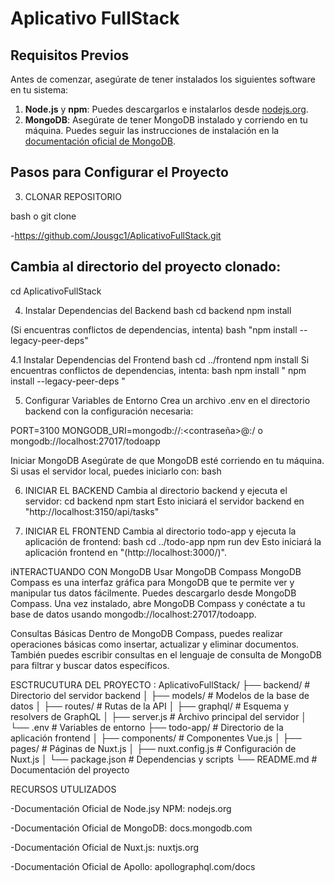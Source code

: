 # Aplicativo FullStack

## Requisitos Previos

Antes de comenzar, asegúrate de tener instalados los siguientes software en tu sistema:

1. **Node.js** y **npm**: Puedes descargarlos e instalarlos desde [nodejs.org](https://nodejs.org/).
2. **MongoDB**: Asegúrate de tener MongoDB instalado y corriendo en tu máquina. Puedes seguir las instrucciones de instalación en la [documentación oficial de MongoDB](https://docs.mongodb.com/manual/installation/).

## Pasos para Configurar el Proyecto

3. CLONAR REPOSITORIO

bash o git clone 

-https://github.com/Jousgc1/AplicativoFullStack.git


## Cambia al directorio del proyecto clonado:

cd AplicativoFullStack

4. Instalar Dependencias del Backend
bash
cd backend
npm install

(Si encuentras conflictos de dependencias, intenta)
bash
"npm install --legacy-peer-deps"

4.1 Instalar Dependencias del Frontend
bash
cd ../frontend
npm install
Si encuentras conflictos de dependencias, intenta:
bash
npm install " npm install --legacy-peer-deps "


5. Configurar Variables de Entorno
Crea un archivo .env en el directorio backend con la configuración necesaria:

PORT=3100
MONGODB_URI=mongodb://<usuario>:<contraseña>@<host>:<puerto>/<nombreBD> o  mongodb://localhost:27017/todoapp

Iniciar MongoDB
Asegúrate de que MongoDB esté corriendo en tu máquina. Si usas el servidor local, puedes iniciarlo con: bash

6. INICIAR EL BACKEND
Cambia al directorio backend y ejecuta el servidor:
cd backend
npm start
Esto iniciará el servidor backend en "http://localhost:3150/api/tasks"

7. INICIAR EL FRONTEND
Cambia al directorio todo-app y ejecuta la aplicación de frontend:
bash
cd ../todo-app
npm run dev
Esto iniciará la aplicación frontend en "(http://localhost:3000/)".

iNTERACTUANDO  CON MongoDB
Usar MongoDB Compass
MongoDB Compass es una interfaz gráfica para MongoDB que te permite ver y manipular tus datos fácilmente. Puedes descargarlo desde MongoDB Compass.
Una vez instalado, abre MongoDB Compass y conéctate a tu base de datos usando mongodb://localhost:27017/todoapp.

Consultas Básicas
Dentro de MongoDB Compass, puedes realizar operaciones básicas como insertar, actualizar y eliminar documentos.
También puedes escribir consultas en el lenguaje de consulta de MongoDB para filtrar y buscar datos específicos.

ESCTRUCUTURA DEL PROYECTO :
AplicativoFullStack/
├── backend/              # Directorio del servidor backend
│   ├── models/           # Modelos de la base de datos
│   ├── routes/           # Rutas de la API
│   ├── graphql/          # Esquema y resolvers de GraphQL
│   ├── server.js         # Archivo principal del servidor
│   └── .env              # Variables de entorno
├── todo-app/             # Directorio de la aplicación frontend
│   ├── components/       # Componentes Vue.js
│   ├── pages/            # Páginas de Nuxt.js
│   ├── nuxt.config.js    # Configuración de Nuxt.js
│   └── package.json      # Dependencias y scripts
└── README.md             # Documentación del proyecto

RECURSOS UTULIZADOS

-Documentación Oficial de Node.jsy NPM: nodejs.org

-Documentación Oficial de MongoDB: docs.mongodb.com

-Documentación Oficial de Nuxt.js: nuxtjs.org

-Documentación Oficial de Apollo: apollographql.com/docs

